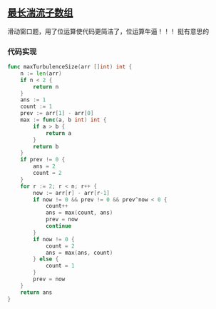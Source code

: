 ## [最长湍流子数组](https://leetcode-cn.com/problems/longest-turbulent-subarray/)

滑动窗口题，用了位运算使代码更简洁了，位运算牛逼！！！ 挺有意思的



### 代码实现

```go
func maxTurbulenceSize(arr []int) int {
	n := len(arr)
	if n < 2 {
		return n
	}
	ans := 1
	count := 1
	prev := arr[1] - arr[0]
	max := func(a, b int) int {
		if a > b {
			return a
		}
		return b
	}
	if prev != 0 {
		ans = 2
		count = 2
	}
	for r := 2; r < n; r++ {
		now := arr[r] - arr[r-1]
		if now != 0 && prev != 0 && prev^now < 0 {
			count++
			ans = max(count, ans)
			prev = now
			continue
		}
		if now != 0 {
			count = 2
			ans = max(ans, count)
		} else {
			count = 1
		}
		prev = now
	}
	return ans
}
```


